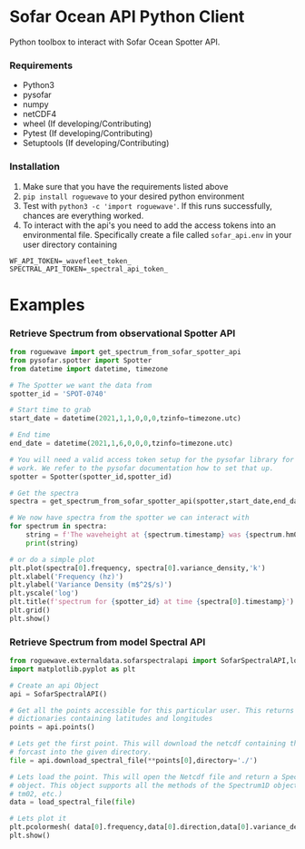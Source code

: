 # Sofar Ocean API Python Client
Python toolbox to interact with Sofar Ocean Spotter API.

### Requirements
- Python3
- pysofar
- numpy
- netCDF4
- wheel (If developing/Contributing)
- Pytest (If developing/Contributing)
- Setuptools (If developing/Contributing)

### Installation
1. Make sure that you have the requirements listed above
2. `pip install roguewave` to your desired python environment
3. Test with `python3 -c 'import roguewave'`. If this runs successfully, chances are everything worked.
4. To interact with the api's you need to add the access tokens into an environmental file. 
   Specifically create a file called `sofar_api.env` in your user directory containing
```shell
WF_API_TOKEN=_wavefleet_token_
SPECTRAL_API_TOKEN=_spectral_api_token_
```



# Examples
### Retrieve Spectrum from observational Spotter API
```python
from roguewave import get_spectrum_from_sofar_spotter_api
from pysofar.spotter import Spotter
from datetime import datetime, timezone

# The Spotter we want the data from
spotter_id = 'SPOT-0740'

# Start time to grab
start_date = datetime(2021,1,1,0,0,0,tzinfo=timezone.utc)

# End time
end_date = datetime(2021,1,6,0,0,0,tzinfo=timezone.utc)

# You will need a valid access token setup for the pysofar library for this to
# work. We refer to the pysofar documentation how to set that up.
spotter = Spotter(spotter_id,spotter_id)

# Get the spectra
spectra = get_spectrum_from_sofar_spotter_api(spotter,start_date,end_date,limit=10)

# We now have spectra from the spotter we can interact with
for spectrum in spectra:
    string = f'The waveheight at {spectrum.timestamp} was {spectrum.hm0()} meter'
    print(string)

# or do a simple plot
plt.plot(spectra[0].frequency, spectra[0].variance_density,'k')
plt.xlabel('Frequency (hz)')
plt.ylabel('Variance Density (m$^2$/s)')
plt.yscale('log')
plt.title(f'spectrum for {spotter_id} at time {spectra[0].timestamp}')
plt.grid()
plt.show()
```

### Retrieve Spectrum from model Spectral API
```python
from roguewave.externaldata.sofarspectralapi import SofarSpectralAPI,load_spectral_file
import matplotlib.pyplot as plt

# Create an api Object
api = SofarSpectralAPI()

# Get all the points accessible for this particular user. This returns a list
# dictionaries containing latitudes and longitudes
points = api.points()

# Lets get the first point. This will download the netcdf containing the spectral
# forcast into the given directory.
file = api.download_spectral_file(**points[0],directory='./')

# Lets load the point. This will open the Netcdf file and return a Spectrum2D
# object. This object supports all the methods of the Spectrum1D object (hm0, 
# tm02, etc.)
data = load_spectral_file(file)

# Lets plot it
plt.pcolormesh( data[0].frequency,data[0].direction,data[0].variance_density )
plt.show()
```
